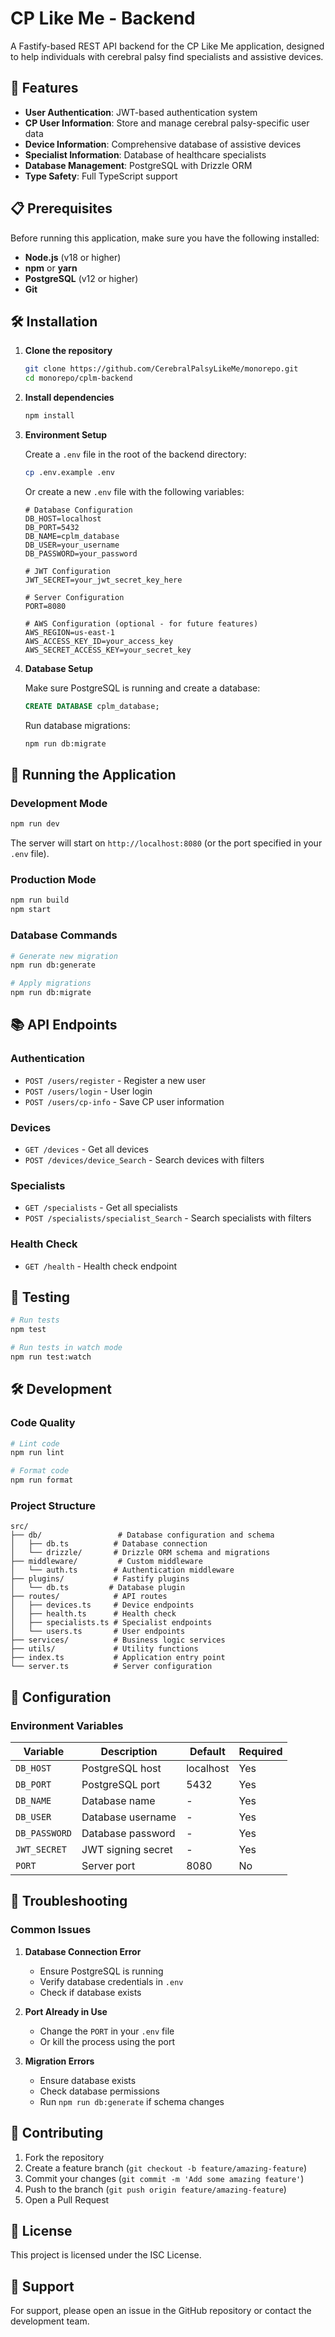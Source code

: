 # CP Like Me - Backend

A Fastify-based REST API backend for the CP Like Me application, designed to help individuals with cerebral palsy find specialists and assistive devices.

## 🚀 Features

- **User Authentication**: JWT-based authentication system
- **CP User Information**: Store and manage cerebral palsy-specific user data
- **Device Information**: Comprehensive database of assistive devices
- **Specialist Information**: Database of healthcare specialists
- **Database Management**: PostgreSQL with Drizzle ORM
- **Type Safety**: Full TypeScript support

## 📋 Prerequisites

Before running this application, make sure you have the following installed:

- **Node.js** (v18 or higher)
- **npm** or **yarn**
- **PostgreSQL** (v12 or higher)
- **Git**

## 🛠️ Installation

1. **Clone the repository**
   ```bash
   git clone https://github.com/CerebralPalsyLikeMe/monorepo.git
   cd monorepo/cplm-backend
   ```

2. **Install dependencies**
   ```bash
   npm install
   ```

3. **Environment Setup**
   
   Create a `.env` file in the root of the backend directory:
   ```bash
   cp .env.example .env
   ```
   
   Or create a new `.env` file with the following variables:
   ```env
   # Database Configuration
   DB_HOST=localhost
   DB_PORT=5432
   DB_NAME=cplm_database
   DB_USER=your_username
   DB_PASSWORD=your_password
   
   # JWT Configuration
   JWT_SECRET=your_jwt_secret_key_here
   
   # Server Configuration
   PORT=8080
   
   # AWS Configuration (optional - for future features)
   AWS_REGION=us-east-1
   AWS_ACCESS_KEY_ID=your_access_key
   AWS_SECRET_ACCESS_KEY=your_secret_key
   ```

4. **Database Setup**
   
   Make sure PostgreSQL is running and create a database:
   ```sql
   CREATE DATABASE cplm_database;
   ```
   
   Run database migrations:
   ```bash
   npm run db:migrate
   ```

## 🚀 Running the Application

### Development Mode
```bash
npm run dev
```
The server will start on `http://localhost:8080` (or the port specified in your `.env` file).

### Production Mode
```bash
npm run build
npm start
```

### Database Commands
```bash
# Generate new migration
npm run db:generate

# Apply migrations
npm run db:migrate
```

## 📚 API Endpoints

### Authentication
- `POST /users/register` - Register a new user
- `POST /users/login` - User login
- `POST /users/cp-info` - Save CP user information

### Devices
- `GET /devices` - Get all devices
- `POST /devices/device_Search` - Search devices with filters

### Specialists
- `GET /specialists` - Get all specialists
- `POST /specialists/specialist_Search` - Search specialists with filters

### Health Check
- `GET /health` - Health check endpoint

## 🧪 Testing

```bash
# Run tests
npm test

# Run tests in watch mode
npm run test:watch
```

## 🛠️ Development

### Code Quality
```bash
# Lint code
npm run lint

# Format code
npm run format
```

### Project Structure
```
src/
├── db/                 # Database configuration and schema
│   ├── db.ts          # Database connection
│   └── drizzle/       # Drizzle ORM schema and migrations
├── middleware/         # Custom middleware
│   └── auth.ts        # Authentication middleware
├── plugins/           # Fastify plugins
│   └── db.ts         # Database plugin
├── routes/            # API routes
│   ├── devices.ts     # Device endpoints
│   ├── health.ts      # Health check
│   ├── specialists.ts # Specialist endpoints
│   └── users.ts       # User endpoints
├── services/          # Business logic services
├── utils/             # Utility functions
├── index.ts           # Application entry point
└── server.ts          # Server configuration
```

## 🔧 Configuration

### Environment Variables

| Variable | Description | Default | Required |
|----------|-------------|---------|----------|
| `DB_HOST` | PostgreSQL host | localhost | Yes |
| `DB_PORT` | PostgreSQL port | 5432 | Yes |
| `DB_NAME` | Database name | - | Yes |
| `DB_USER` | Database username | - | Yes |
| `DB_PASSWORD` | Database password | - | Yes |
| `JWT_SECRET` | JWT signing secret | - | Yes |
| `PORT` | Server port | 8080 | No |

## 🐛 Troubleshooting

### Common Issues

1. **Database Connection Error**
   - Ensure PostgreSQL is running
   - Verify database credentials in `.env`
   - Check if database exists

2. **Port Already in Use**
   - Change the `PORT` in your `.env` file
   - Or kill the process using the port

3. **Migration Errors**
   - Ensure database exists
   - Check database permissions
   - Run `npm run db:generate` if schema changes

## 📝 Contributing

1. Fork the repository
2. Create a feature branch (`git checkout -b feature/amazing-feature`)
3. Commit your changes (`git commit -m 'Add some amazing feature'`)
4. Push to the branch (`git push origin feature/amazing-feature`)
5. Open a Pull Request

## 📄 License

This project is licensed under the ISC License.

## 🤝 Support

For support, please open an issue in the GitHub repository or contact the development team. 